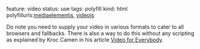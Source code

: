 feature: video
status: use
tags: polyfill
kind: html
polyfillurls:[mediaelementjs](http://mediaelementjs.com/), [videojs](http://videojs.com/)

Do note you need to supply your video in various formats to cater to all browsers and fallbacks. There is also a way to do this without any scripting as explained by Kroc Camen in his article [Video for Everybody](http://camendesign.com/code/video_for_everybody).
